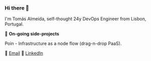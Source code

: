 ### Hi there 👋

I'm Tomás Almeida, self-thought 24y DevOps Engineer from Lisbon, Portugal.


🔭 __On-going side-projects__

Poin - Infrastructure as a node flow (drag-n-drop PaaS).


💼 [Email](mailto:tomasrsduarte@gmail.com)
👔 [LinkedIn](https://www.linkedin.com/in/tommy-almeida/)
